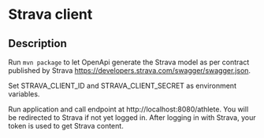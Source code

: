 # Strava client

## Description
Run `mvn package` to let OpenApi generate the Strava model as per contract published by Strava 
https://developers.strava.com/swagger/swagger.json.

Set STRAVA_CLIENT_ID and STRAVA_CLIENT_SECRET as environment variables.

Run application and call endpoint at http://localhost:8080/athlete. You will be redirected to Strava if not yet 
logged in. After logging in with Strava, your token is used to get Strava content.